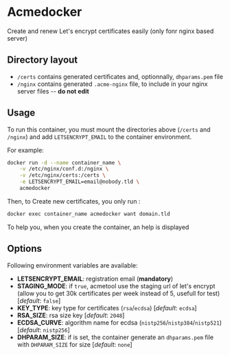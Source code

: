 # Acmedocker

Create and renew Let's encrypt certificates easily (only fonr nginx based server)


## Directory layout
* `/certs` contains generated certificates and, optionnally, `dhparams.pem` file
* `/nginx` contains generated `.acme-nginx` file, to include in your nginx server files -- **do not edit**


## Usage
To run this container, you must mount the directories above (`/certs` and `/nginx`) and add `LETSENCRYPT_EMAIL` to the container environment.

For example: 

```sh
docker run -d --name container_name \
    -v /etc/nginx/conf.d:/nginx \
    -v /etc/nginx/certs:/certs \
    -e LETSENCRYPT_EMAIL=email@nobody.tld \
    acmedocker
```

Then, to Create new certificates, you only run :

```sh
docker exec container_name acmedocker want domain.tld
```

To help you, when you create the container, an help is displayed


## Options
Following environment variables are available:
* **LETSENCRYPT_EMAIL**: registration email (**mandatory**)
* **STAGING_MODE**: if `true`, acmetool use the staging url of let's encrypt (allow you to get 30k certificates per week instead of 5, usefull for test) [_default_: `false`]
* **KEY_TYPE**: key type for certificates (`rsa`/`ecdsa`) [_default_: `ecdsa`]
* **RSA_SIZE**: rsa size key [_default_: `2048`]
* **ECDSA_CURVE**: algorithm name for ecdsa (`nistp256`/`nistp384`/`nistp521`) [_default_: `nistp256`]
* **DHPARAM_SIZE**: if is set, the container generate an `dhparams.pem` file with `DHPARAM_SIZE` for size [_default_: `none`]